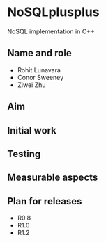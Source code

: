 # NoSQLplusplus
NoSQL implementation in C++
## Name and role
* Rohit Lunavara
* Conor Sweeney
* Ziwei Zhu

## Aim


## Initial work


## Testing

## Measurable aspects


## Plan for releases
* R0.8 
* R1.0
* R1.2